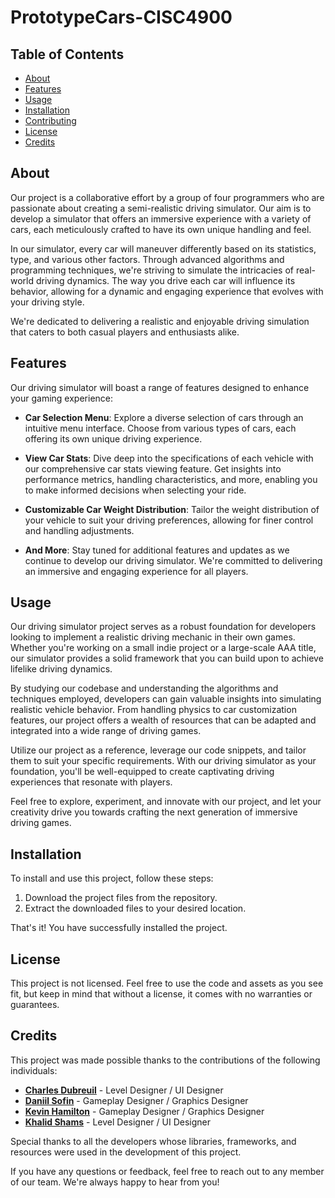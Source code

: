  # PrototypeCars-CISC4900



## Table of Contents

- [About](#about)
- [Features](#features)
- [Usage](#usage)
- [Installation](#installation)
- [Contributing](#contributing)
- [License](#license)
- [Credits](#credits)
  
    
## About

Our project is a collaborative effort by a group of four programmers who are passionate about creating a semi-realistic driving simulator. Our aim is to develop a simulator that offers an immersive experience with a variety of cars, each meticulously crafted to have its own unique handling and feel.

In our simulator, every car will maneuver differently based on its statistics, type, and various other factors. Through advanced algorithms and programming techniques, we're striving to simulate the intricacies of real-world driving dynamics. The way you drive each car will influence its behavior, allowing for a dynamic and engaging experience that evolves with your driving style.

We're dedicated to delivering a realistic and enjoyable driving simulation that caters to both casual players and enthusiasts alike.

## Features

Our driving simulator will boast a range of features designed to enhance your gaming experience:

- **Car Selection Menu**: Explore a diverse selection of cars through an intuitive menu interface. Choose from various types of cars, each offering its own unique driving experience.

- **View Car Stats**: Dive deep into the specifications of each vehicle with our comprehensive car stats viewing feature. Get insights into performance metrics, handling characteristics, and more, enabling you to make informed decisions when selecting your ride.

- **Customizable Car Weight Distribution**: Tailor the weight distribution of your vehicle to suit your driving preferences, allowing for finer control and handling adjustments.

- **And More**: Stay tuned for additional features and updates as we continue to develop our driving simulator. We're committed to delivering an immersive and engaging experience for all players.


## Usage

Our driving simulator project serves as a robust foundation for developers looking to implement a realistic driving mechanic in their own games. Whether you're working on a small indie project or a large-scale AAA title, our simulator provides a solid framework that you can build upon to achieve lifelike driving dynamics.

By studying our codebase and understanding the algorithms and techniques employed, developers can gain valuable insights into simulating realistic vehicle behavior. From handling physics to car customization features, our project offers a wealth of resources that can be adapted and integrated into a wide range of driving games.

Utilize our project as a reference, leverage our code snippets, and tailor them to suit your specific requirements. With our driving simulator as your foundation, you'll be well-equipped to create captivating driving experiences that resonate with players.

Feel free to explore, experiment, and innovate with our project, and let your creativity drive you towards crafting the next generation of immersive driving games.


## Installation

To install and use this project, follow these steps:

1. Download the project files from the repository.
2. Extract the downloaded files to your desired location.

That's it! You have successfully installed the project.


## License

This project is not licensed. Feel free to use the code and assets as you see fit, but keep in mind that without a license, it comes with no warranties or guarantees.

## Credits

This project was made possible thanks to the contributions of the following individuals:

- **[Charles Dubreuil](https://github.com/AntiBenevolence)** - Level Designer / UI Designer 
- **[Daniil Sofin](https://github.com/Danich333)** - Gameplay Designer / Graphics Designer 
- **[Kevin Hamilton](https://github.com/TiBlann)** - Gameplay Designer / Graphics Designer
- **[Khalid Shams](https://github.com/khalidshams1990)** - Level Designer / UI Designer

Special thanks to all the developers whose libraries, frameworks, and resources were used in the development of this project.

If you have any questions or feedback, feel free to reach out to any member of our team. We're always happy to hear from you!
